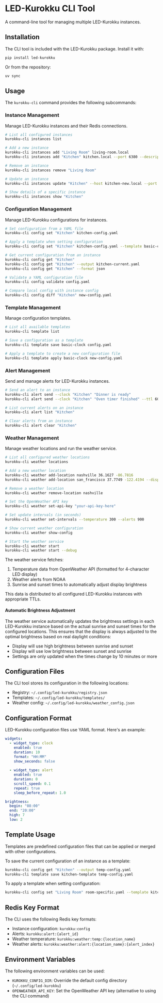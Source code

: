 # LED-Kurokku CLI Tool

A command-line tool for managing multiple LED-Kurokku instances.

## Installation

The CLI tool is included with the LED-Kurokku package. Install it with:

```bash
pip install led-kurokku
```

Or from the repository:

```bash
uv sync
```

## Usage

The `kurokku-cli` command provides the following subcommands:

### Instance Management

Manage LED-Kurokku instances and their Redis connections.

```bash
# List all configured instances
kurokku-cli instances list

# Add a new instance
kurokku-cli instances add "Living Room" living-room.local
kurokku-cli instances add "Kitchen" kitchen.local --port 6380 --description "Kitchen clock"

# Remove an instance
kurokku-cli instances remove "Living Room"

# Update an instance
kurokku-cli instances update "Kitchen" --host kitchen-new.local --port 6379

# Show details of a specific instance
kurokku-cli instances show "Kitchen"
```

### Configuration Management

Manage LED-Kurokku configurations for instances.

```bash
# Set configuration from a YAML file
kurokku-cli config set "Kitchen" kitchen-config.yaml

# Apply a template when setting configuration
kurokku-cli config set "Kitchen" kitchen-config.yaml --template basic-clock

# Get current configuration from an instance
kurokku-cli config get "Kitchen"
kurokku-cli config get "Kitchen" --output kitchen-current.yaml
kurokku-cli config get "Kitchen" --format json

# Validate a YAML configuration file
kurokku-cli config validate config.yaml

# Compare local config with instance config
kurokku-cli config diff "Kitchen" new-config.yaml
```

### Template Management

Manage configuration templates.

```bash
# List all available templates
kurokku-cli template list

# Save a configuration as a template
kurokku-cli template save basic-clock config.yaml

# Apply a template to create a new configuration file
kurokku-cli template apply basic-clock new-config.yaml
```

### Alert Management

Send and manage alerts for LED-Kurokku instances.

```bash
# Send an alert to an instance
kurokku-cli alert send --clock "Kitchen" "Dinner is ready"
kurokku-cli alert send --clock "Kitchen" "Oven timer finished" --ttl 600 --duration 10 --priority 1

# List current alerts on an instance
kurokku-cli alert list "Kitchen"

# Clear alerts from an instance
kurokku-cli alert clear "Kitchen"
```

### Weather Management

Manage weather locations and run the weather service.

```bash
# List all configured weather locations
kurokku-cli weather locations

# Add a new weather location
kurokku-cli weather add-location nashville 36.1627 -86.7816
kurokku-cli weather add-location san_francisco 37.7749 -122.4194 --display-name "San Francisco"

# Remove a weather location
kurokku-cli weather remove-location nashville

# Set the OpenWeather API key
kurokku-cli weather set-api-key "your-api-key-here"

# Set update intervals (in seconds)
kurokku-cli weather set-intervals --temperature 300 --alerts 900

# Show current weather configuration
kurokku-cli weather show-config

# Start the weather service
kurokku-cli weather start
kurokku-cli weather start --debug
```

The weather service fetches:
1. Temperature data from OpenWeather API (formatted for 4-character LED display)
2. Weather alerts from NOAA
3. Sunrise and sunset times to automatically adjust display brightness

This data is distributed to all configured LED-Kurokku instances with appropriate TTLs.

#### Automatic Brightness Adjustment

The weather service automatically updates the brightness settings in each LED-Kurokku instance based on the actual sunrise and sunset times for the configured locations. This ensures that the display is always adjusted to the optimal brightness based on real daylight conditions:

- Display will use high brightness between sunrise and sunset
- Display will use low brightness between sunset and sunrise
- Settings are only updated when the times change by 10 minutes or more

## Configuration Files

The CLI tool stores its configuration in the following locations:

- Registry: `~/.config/led-kurokku/registry.json`
- Templates: `~/.config/led-kurokku/templates/`
- Weather config: `~/.config/led-kurokku/weather_config.json`

## Configuration Format

LED-Kurokku configuration files use YAML format. Here's an example:

```yaml
widgets:
  - widget_type: clock
    enabled: true
    duration: 10
    format: "HH:MM"
    show_seconds: false
    
  - widget_type: alert
    enabled: true
    duration: 0
    scroll_speed: 0.1
    repeat: true
    sleep_before_repeat: 1.0

brightness:
  begin: "08:00"
  end: "20:00"
  high: 7
  low: 2
```

## Template Usage

Templates are predefined configuration files that can be applied or merged with other configurations.

To save the current configuration of an instance as a template:

```bash
kurokku-cli config get "Kitchen" --output temp-config.yaml
kurokku-cli template save kitchen-template temp-config.yaml
```

To apply a template when setting configuration:

```bash
kurokku-cli config set "Living Room" room-specific.yaml --template kitchen-template
```

## Redis Key Format

The CLI uses the following Redis key formats:

- Instance configuration: `kurokku:config`
- Alerts: `kurokku:alert:{alert_id}`
- Weather temperature: `kurokku:weather:temp:{location_name}`
- Weather alerts: `kurokku:weather:alert:{location_name}:{alert_index}`

## Environment Variables

The following environment variables can be used:

- `KUROKKU_CONFIG_DIR`: Override the default config directory (`~/.config/led-kurokku`)
- `OPENWEATHER_API_KEY`: Set the OpenWeather API key (alternative to using the CLI command)